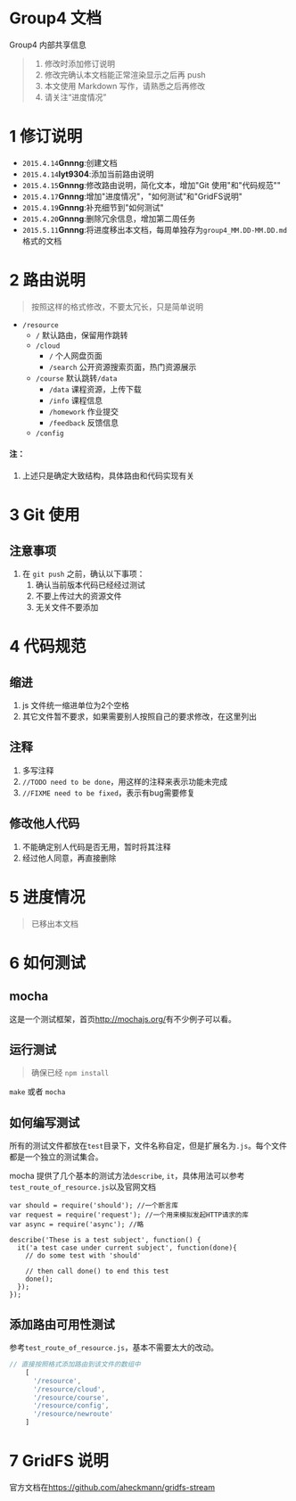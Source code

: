 # Group4 文档

Group4 内部共享信息

> 1. 修改时添加修订说明
> 2. 修改完确认本文档能正常渲染显示之后再 push
> 3. 本文使用 Markdown 写作，请熟悉之后再修改
> 4. 请关注“进度情况”

# 1 修订说明

- `2015.4.14`**Gnnng**:创建文档
- `2015.4.14`**lyt9304**:添加当前路由说明
- `2015.4.15`**Gnnng**:修改路由说明，简化文本，增加"Git 使用"和"代码规范""
- `2015.4.17`**Gnnng**:增加"进度情况"，"如何测试"和"GridFS说明"
- `2015.4.19`**Gnnng**:补充细节到"如何测试"
- `2015.4.20`**Gnnng**:删除冗余信息，增加第二周任务
- `2015.5.11`**Gnnng**:将进度移出本文档，每周单独存为`group4_MM.DD-MM.DD.md`格式的文档

# 2 路由说明

> 按照这样的格式修改，不要太冗长，只是简单说明

- `/resource`
    - `/` 默认路由，保留用作跳转
    - `/cloud`
        - `/` 个人网盘页面
        - `/search` 公开资源搜索页面，热门资源展示
    - `/course` 默认跳转`/data`
        - `/data` 课程资源，上传下载
        - `/info` 课程信息
        - `/homework` 作业提交
        - `/feedback` 反馈信息
    - `/config` 

#### 注：
1. 上述只是确定大致结构，具体路由和代码实现有关

# 3 Git 使用

## 注意事项

1. 在 `git push` 之前，确认以下事项：
    1. 确认当前版本代码已经经过测试
    2. 不要上传过大的资源文件
    3. 无关文件不要添加

# 4 代码规范

## 缩进

1. js 文件统一缩进单位为2个空格
2. 其它文件暂不要求，如果需要别人按照自己的要求修改，在这里列出

## 注释

1. 多写注释
1. `//TODO need to be done`，用这样的注释来表示功能未完成
2. `//FIXME need to be fixed`，表示有bug需要修复

## 修改他人代码

1. 不能确定别人代码是否无用，暂时将其注释
2. 经过他人同意，再直接删除


# 5 进度情况

> 已移出本文档

# 6 如何测试

## mocha

这是一个测试框架，首页<http://mochajs.org/>有不少例子可以看。

## 运行测试

> 确保已经 `npm install`

`make` 或者 `mocha`


## 如何编写测试

所有的测试文件都放在`test`目录下，文件名称自定，但是扩展名为`.js`。每个文件都是一个独立的测试集合。

mocha 提供了几个基本的测试方法`describe`, `it`，具体用法可以参考`test_route_of_resource.js`以及官网文档

```
var should = require('should'); //一个断言库
var request = require('request'); //一个用来模拟发起HTTP请求的库
var async = require('async'); //略

describe('These is a test subject', function() {
  it('a test case under current subject', function(done){
    // do some test with 'should'

    // then call done() to end this test
    done();
  });
});

```

## 添加路由可用性测试

参考`test_route_of_resource.js`，基本不需要太大的改动。

```javascript
// 直接按照格式添加路由到该文件的数组中
    [
      '/resource',
      '/resource/cloud',
      '/resource/course',
      '/resource/config',
      '/resource/newroute'
    ]
```

# 7 GridFS 说明

官方文档在<https://github.com/aheckmann/gridfs-stream>



